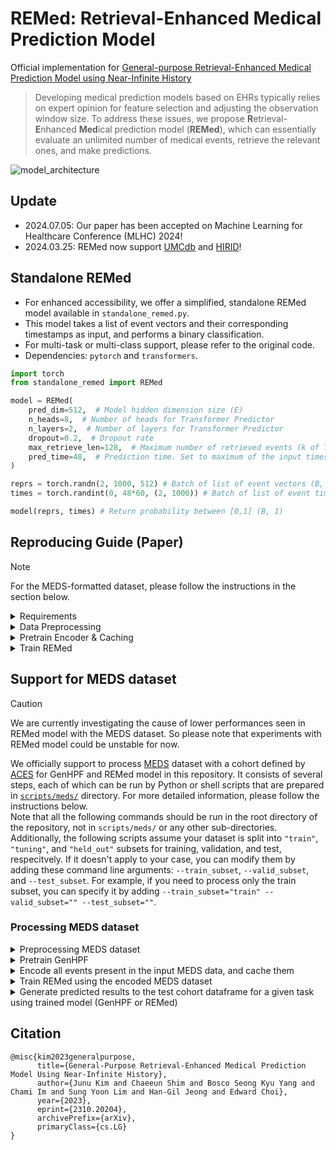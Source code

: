 # REMed: Retrieval-Enhanced Medical Prediction Model
Official implementation for [General-purpose Retrieval-Enhanced Medical Prediction Model using Near-Infinite History](https://arxiv.org/abs/2310.20204)

> Developing medical prediction models based on EHRs typically relies on expert opinion for feature selection and adjusting the observation window size.
To address these issues, we propose **R**etrieval-**E**nhanced **Med**ical prediction model (**REMed**), which can essentially evaluate an unlimited number of medical events, retrieve the relevant ones, and make predictions.

![model_architecture](resources/model.jpg)

## Update
- 2024.07.05: Our paper has been accepted on Machine Learning for Healthcare Conference (MLHC) 2024!
- 2024.03.25: REMed now support [UMCdb](https://amsterdammedicaldatascience.nl/amsterdamumcdb/) and [HIRID](https://hirid.intensivecare.ai/)!


## Standalone REMed
- For enhanced accessibility, we offer a simplified, standalone REMed model available in `standalone_remed.py`.
- This model takes a list of event vectors and their corresponding timestamps as input, and performs a binary classification.
- For multi-task or multi-class support, please refer to the original code.
- Dependencies: `pytorch` and `transformers`.

```python
import torch
from standalone_remed import REMed

model = REMed(
    pred_dim=512,  # Model hidden dimension size (E)
    n_heads=8,  # Number of heads for Transformer Predictor
    n_layers=2,  # Number of layers for Transformer Predictor
    dropout=0.2,  # Dropout rate
    max_retrieve_len=128,  # Maximum number of retrieved events (k of Top-k)
    pred_time=48,  # Prediction time. Set to maximum of the input timestamp (h)
)

reprs = torch.randn(2, 1000, 512) # Batch of list of event vectors (B, L, E)
times = torch.randint(0, 48*60, (2, 1000)) # Batch of list of event times (B, L) (unit=Minute)

model(reprs, times) # Return probability between [0,1] (B, 1)
```


## Reproducing Guide (Paper)

> [!NOTE]
> For the MEDS-formatted dataset, please follow the instructions in the section below.

<details>
<summary>Requirements</summary>

- For preprocessing: `python>=3.8, Java>=8`
```bash
pip install numpy pandas tqdm treelib transformers pyspark polars
```

- For training & test
```bash
export PATH=/usr/local/cuda/bin:$PATH
conda install pytorch==1.13.1 torchvision==0.14.1 torchaudio==0.13.1 pytorch-cuda=11.7 -c pytorch -c nvidia
conda install numpy pandas einops h5pickle tqdm scikit-learn -y
pip install performer_pytorch recurrent_memory_transformer_pytorch==0.2.2 transformers==4.30.1 accelerate==0.20.3 
cd src/models/kernels/
python setup.py install
```

</details>

<details>
<summary> Data Preprocessing </summary>

- We use [Integrated-EHR-Pipeline](https://github.com/Jwoo5/integrated-ehr-pipeline) for MIMIC-IV and eICU database. 
- NOTE: This process requires high RAM. If you meet out-of-memory, please lower the `--num_threads`

```bash
git clone https://github.com/Jwoo5/integrated-ehr-pipeline
git checkout snub
```

```bash
# MIMIC-IV, 48h Prediction time
python main.py --ehr mimiciv --data {MIMIC-IV Path} --obs_size 48 --pred_size 48 --max_patient_token_len 2147483647 --max_event_size 2147483647 --use_more_tables --dest {DATA_PATH}/48h --num_threads 32 --readmission --diagnosis --min_event_size 0 --seed "2020, 2021, 2022, 2023, 2024" --use_ed

# MIMIC-IV, 24h Prediction time
python main.py --ehr mimiciv --data {MIMIC-IV Path} --obs_size 48 --pred_size 24 --max_patient_token_len 2147483647 --max_event_size 2147483647 --use_more_tables --dest {DATA_PATH}/24h --num_threads 32 --readmission --diagnosis --min_event_size 0 --seed "2020, 2021, 2022, 2023, 2024" --use_ed

# eICU, 48h Prediction time
python main.py --ehr eicu --data {eICU Path} --obs_size 48 --pred_size 48 --max_patient_token_len 2147483647 --max_event_size 2147483647 --use_more_tables --dest {DATA_PATH}/48h --num_threads 32 --readmission --diagnosis --min_event_size 0 --seed "2020, 2021, 2022, 2023, 2024"

# eICU, 24h Prediction time
python main.py --ehr eicu --data {eICU Path} --obs_size 48 --pred_size 24 --max_patient_token_len 2147483647 --max_event_size 2147483647 --use_more_tables --dest {DATA_PATH}/24h --num_threads 32 --readmission --diagnosis --min_event_size 0 --seed "2020, 2021, 2022, 2023, 2024"
```

</details>

<details>
<summary>Pretrain Encoder & Caching</summary>

- We used NVIDIA RTX A6000 (48GB) for pretraining & Encoding
- If you meet CUDA OOM, please adjust the numbers in `src/main.py:270-271`
- This requires large empty disk space (>200G)

```bash
accelerate launch \
    --config_file config/single.json \
    --num_processes 1 \
    --gpu_ids ${GPU_ID} \
    main.py \
    --src ${SRC_DATA} \
    --input ${DATA_PATH} \
    --save_dir ${SAVE_PATH} \
    --train_type short \
    --time -99999 \
    --pred_time ${PRED_TIME} \
    --lr 5e-5 \
    --random_sample \
    --encode_events \
    # if you want to log using wandb
    --wandb \
    --wandb_project_name ${PROJECT_NAME} \
    --wandb_entity_name ${ENTITY_NAME} \
```
- As a result, you can get `${SRC_DATA}_encoded.h5` at `${SAVE_PATH}/${EXPERIMENT_NAME}`.


</details>

<details>
<summary>Train REMed</summary>

- Note that the `${EXPERIMENT_NAME}` refers to the name of the pre-training experiment.
- If you want to run an experiment with infinite observation window, set time=-99999
- Otherwise, the time should be {PRED_TIME} - {OBS_SIZE} (e.g. pred time 48h, obs 12h -> time 36)
```bash
accelerate launch \
    --config_file config/single.json \
    --num_processes 1 \
    --gpu_ids ${GPU_ID} \
    main.py \
    --src ${SRC_DATA} \
    --input ${DATA_PATH} \
    --save_dir ${SAVE_PATH} \
    --train_type remed \
    --time ${TIME} \
    --pred_time ${PRED_TIME} \
    --lr 1e-5 \
    --scorer \
    --scorer_use_time \
    --pretrained ${EXPERIMENT_NAME} \
    --no_pretrained_checkpoint \
    # if you want to log using wandb
    --wandb \
    --wandb_project_name ${PROJECT_NAME} \
    --wandb_entity_name ${ENTITY_NAME}
```

</details>

## Support for MEDS dataset

> [!Caution]
> We are currently investigating the cause of lower performances seen in REMed model with the MEDS dataset. So please note that experiments with REMed model could be unstable for now.

We officially support to process [MEDS](https://github.com/Medical-Event-Data-Standard/meds) dataset with a cohort defined by [ACES](https://github.com/justin13601/ACES) for GenHPF and REMed model in this repository.
It consists of several steps, each of which can be run by Python or shell scripts that are prepared in [`scripts/meds/`](scripts/meds/) directory.
For more detailed information, please follow the instructions below.  
Note that all the following commands should be run in the root directory of the repository, not in `scripts/meds/` or any other sub-directories.  
Additionally, the following scripts assume your dataset is split into `"train"`, `"tuning"`, and `"held_out"` subsets for training, validation, and test, respecitvely. If it doesn't apply to your case, you can modify them by adding these command line arguments: `--train_subset`, `--valid_subset`, and `--test_subset`. For example, if you need to process only the train subset, you can specify it by adding `--train_subset="train" --valid_subset="" --test_subset=""`.

### Processing MEDS dataset
<details>
<summary>Preprocessing MEDS dataset</summary>

* We provide a script to preprocess MEDS dataset with a cohort defined by [ACES](https://github.com/justin13601/ACES) to meet the input format for REMed.
    ```shell script
    $ python scripts/meds/process_meds.py $MEDS_PATH \
        --cohort $ACES_COHORT_PATH \
        --metadata_dir $METADATA_DIR \
        --output_dir $PROCESSED_MEDS_DIR \
        --birth_code $BIRTH_CODE \
        --rebase \
        --workers $NUM_WORKERS
    ```
    * `$MEDS_PATH`: path to MEDS dataset to be processed. It can be a directory or the exact file path with the file exenstion (only `.csv` or `.parquet` allowed). If provided with directory, it tries to scan all `*.csv` or `*.parquet` files contained in the directory recursively.
    * `$METADATA_DIR`: path to the metadata directory for the input MEDS dataset, expected to contain `codes.parquet`. This is used to retrieve descriptions for codes in MEDS events and convert each code to the retrieved description. Note that if a code has no specific description in `codes.parquet`, it will just treat that code as a plain text and process the event as it is.
    * `$ACES_COHORT_PATH`: path to the defined cohort, which must be a result of [ACES](https://github.com/justin13601/ACES). It can be a directory or the exact file path that has the same file extension with the MEDS dataset to be processed. The file structure of this cohort directory should be the same with the provided MEDS dataset directory (`$MEDS_PATH`) to match each cohort to its corresponding shard data.
    * `$PROCESSED_MEDS_DIR`: directory to save processed outputs.
        * Enabling `--rebase` will renew this directory. If you don't want, please disable this argument.
    * `$BIRTH_CODE`: string code for the birth event in the dataset, set to `"MEDS_BIRTH"` by default.
    * `$NUM_WORKERS`: number of parallel workes to multi-process the script.
    * **NOTE: If you encounter this error:** _"polars' maximum length reached. consider installing 'polars-u64-idx'"_, **please consider using more workers or doing `pip install polars-u64-idx`.**
* As a result of this script, you will have .h5 and .tsv files that has a following respective structure:
    * *.h5
        ```
        *.h5
        └── ${cohort_id}
            └── "ehr"
                ├── “hi”
                │	└── np.ndarray with a shape of (num_events, 3, max_length)
                ├── “time”
                │	└── np.ndarray with a shape of (num_events, )
                └── “label”
                    └── binary label (0 or 1) for ${cohort_id} given the defined task
        ```
        * `${cohort_id}`: `"${patient_id}_${cohort_number}"`, standing for "N-th cohort in the patient"
        * Numpy array under `"hi"`
            * `[:, 0, :]`: token input ids for the tokenized events with a maximum length of `max_length`
            * `[:, 1, :]`: token type ids to distinguish where each input token comes from (special tokens such as `[CLS]` or `[SEP]`, column keys, or column values), which was firstly used in GenHPF. Can be set to all zeros.
            * `[:, 2, :]`: ids for digit place embedding, which also originated from GenHPF. It assigns different ids to each of digit places for numeric (integer or float) items. Also can be set to all zeros.
        * Numpy array under `"time"`
            * Elapsed time in minutes from the first event to the last event.
        * E.g.,
            ```Python
            >>> import h5pickle
            >>> f = h5pickle.File("train.h5", "r")
            >>> f["ehr"]["10001472_0"]["hi"]
            <HDF5 dataset "hi": shape (13, 3, 128), type "<i2">
            >>> f["ehr"]["10001472_0"]["time"]
            <HDF5 dataset "time": shape (13,), type "<i4">
            >>> f["ehr"]["10001472_0"]["label"]
            <HDF5 dataset "label": shape (), type "<i8">
            ```
    * *.tsv
        ```
            patient_id	num_events
        0	10001472_0	13
        1	10002013_0	47
        2	10002013_1	46
        …	…		    …
        ```

</details>

<details>
<summary> Pretrain GenHPF </summary>

* After pre-processing the dataset, we can train GenHPF in two directions: 1) following the original GenHPF setup (e.g., loading the last 256 events for each sample), or 2) following the REMed setup (e.g., random sampling 256 events for each sample) to further train the model with an additional retriever module.
* **Following the original GenHPF setup**:
    * For a shell script to run this, see [`./scripts/meds/train_genhpf.sh`](./scripts/meds/train_genhpf.sh).
    * This script runs the following Python command:
        ```shell script
        accelerate launch \
            --config_file config/config.json \
            --num_processes $NUM_PROCESSES \
            --gpu_ids $GPU_IDS \
            main.py \
            --src_data meds \
            --input_path $PROCESSED_MEDS_DIR \
            --save_dir $SAVE_DIR \
            --pred_targets meds_single_task \
            --train_type short \
            --lr 5e-5 \
            --n_agg_layers 4 \
            --pred_dim 128 \
            --batch_size 64 \
            --max_seq_len 512 \
            --dropout 0.3 \
            --seed 2020 \
            --patience 5 \
            # if you want to log using wandb
            --wandb \
            --wandb_project_name $wandb_entity_name \
            --wandb_entity_name $wandb_project_name
        ```
        * `$PROCESSED_MEDS_DIR`: directory containing processed MEDS data, expected to contain `*.h5` and `*.tsv` files.
        * `$PRETRAIN_SAVE_DIR`: output directory to save the checkpoint for the pretrained event encoder.
        * `$NUM_PROCESSES`: number of parallel processes.
        * `$GPU_IDS`: comma separated list indicating GPU indices (e.g., `0` or `0,1`) to be used for training the model.
        * Checkpoint will be saved to `$SAVE_DIR/` with a subdirectory indicating the random seed. For example, if `$SAVE_DIR=/workspace/genhpf` and `--seed=2020`, then the checkpoint will be saved in `workspace/genhpf/genhpf_2020`.
    * **To get the final prediction results, jump to the last step.**
* **Following the REMed setup**:
    * For a shell script to run this, see [`./scripts/meds/pretrain_genhpf.sh`](./scripts/meds/pretrain_genhpf.sh).
    * This script runs the following Python command:
        ```shell script
        accelerate launch \
            --config_file config/config.json \
            --num_processes $NUM_PROCESSES \
            --gpu_ids $GPU_IDS \
            main.py \
            --src_data meds \
            --input_path $PROCESSED_MEDS_DIR \
            --save_dir $SAVE_DIR \
            --pred_targets meds_single_task \
            --train_type short \
            --lr 5e-5 \
            --batch_size 32 \
            --random_sample \
            --seed 2020 \
            --patience 5 \
            # if you want to log using wandb
            --wandb \
            --wandb_entity_name $wandb_entity_name \
            --wandb_project_name $wandb_project_name
        ```
    * It will pretrain event encoder using the processed MEDS data, which will be used to encode all events present in the MEDS data for the REMed model later.
    * After completing the pretraining, we should encode all the events in the dataset and cache them to reuse in the following stage.

</details>

<details>
<summary> Encode all events present in the input MEDS data, and cache them </summary>

* In this stage, we encode all events present in the input MEDS data, and cache them, which will be input data for the REMed model.
* To do this, we should firstly extract all the unique events existed in the MEDS dataset by the following Python command:
    ```shell script
    python ./scripts/meds/extract_unique_events.py \
        $PROCESSED_MEDS_DIR \
        --output_dir $UNIQUE_EVENTS_DIR \
        --workers $NUM_WORKERS
    ```
    * This script will save the unique events to `$UNIQUE_EVENTS_DIR`.
    * **Note that you don't need to run this script multiple times per dataset; just run only once per dataset.**
* Then, we can encode unique events using the pre-traiend event encoder (i.e., GenHPF) by:
    * For a shell script, see [`./scripts/meds/encode_events.sh`](./scripts/meds/encode_events.sh).
    * This script runs the following Python command:
        ```shell script
        accelerate launch \
            --config_file config/single.json \
            --num_processes 1 \
            --gpu_ids $GPU_ID \
            main.py \
            --src_data meds \
            --input_path null \
            --unique_events_path $UNIQUE_EVENTS_DIR \
            --save_dir $ENCODED_EVENTS_DIR \
            --pred_targets meds_single_task \
            --train_type short \
            --batch_size 8192 \
            --encode_events \
            --encode_only \
            --resume_name $PRETRAINED_CHECKPOINT_DIR
        ```
        * `$PRETRAINED_CHECKPOINT_DIR`: directory containing checkpoint for the pretrained event encoder containing `checkpoint_best.pt`.
        * This script will generate `event_to_vec.pkl` to `$ENCODED_EVENTS_DIR`, which is a look-up table to encode each event to its embedding vector by the pretrained event encoder.
* Finally, we will encode all the samples in the MEDS dataset using the look-up table (`event_to_vec.pkl`).
    ```shell script
    python ./scripts/meds/map_events_to_vec.py \
        $PROCESSED_MEDS_DIR \
        --map_dir $ENCODED_EVENTS_DIR \
        --output_dir $ENCODED_MEDS_DIR \
        --workers $NUM_WORKERS
    ```
    * This script will encode all events present in the processed meds data (`*.h5`) located in `$PROCESSED_MEDS_DIR`, and save the results into `$ENCODED_MEDS_DIR/*_encoded.h5`.
    * **Note that it requires large empty disk space to save all the encoded events to the storage.**

</details>

<details>
<summary> Train REMed using the encoded MEDS dataset</summary>

* In this stage, we finally train the REMed model using the encoded MEDS data.
* After training ends, it will save the best checkpoint for the trained REMed model.
* For a shell script to run this, see [`./scripts/meds/train_remed.sh`](./scripts/meds/train_remed.sh).
* This script runs the following Python command:
    ```shell script
    accelerate launch \
        --config_file config/config.json \
        --num_processes $NUM_PROCESSES \
        --gpu_ids $GPU_IDS \
        main.py \
        --src_data meds \
        --input_path $ENCODED_MEDS_DIR \
        --save_dir $REMED_SAVE_DIR \
        --pred_targets meds_single_task \
        --train_type remed \
        --lr 1e-5 \
        --batch_size 32 \
        --scorer \
        --scorer_use_time \
        --max_seq_len 200000 \
        --max_retrieve_len 512 \
        # if you want to log using wandb
        --wandb \
        --wandb_entity_name $wandb_entity_name \
        --wandb_project_name $wandb_project_name
    ```
    * `$ENCODED_MEDS_DIR`: directory containing encoded MEDS data, expected to contain `*_encoded.h5` files.
    * `$REMED_SAVE_DIR`: output directory to save the REMed model checkpoint.

</details>

<details>
<summary> Generate predicted results to the test cohort dataframe for a given task using trained model (GenHPF or REMed) </summary>

* In this final stage, we load the trained model to do prediction on the test cohort for a given task, and generate the predicted results as two additional columns, `predicted_label` and `predicted_prob`, to the test cohort dataframe.
* For a shell script to run this, see [`./scripts/meds/predict.sh`](./scripts/meds/predict.sh).
* This script runs the following Python command:
    ```shell script
    accelerate launch \
        --config_file config/single.json \
        --num_processes 1 \
        --gpu_ids $GPU_ID \
        main.py \
        --src_data meds \
        --input_path $ENCODED_MEDS_DIR \
        --save_dir $SAVE_DIR \
        --pred_targets meds_single_task \
        --train_type $REMED_OR_SHORT \
        --test_only \
        --test_cohort $ACES_TEST_COHORT_DIR \
        --resume_name $CHECKPOINT_DIR
        # enable the following arguments for GenHPF model
        # --n_agg_layers 4 \
        # --pred_dim 128 \
        # --max_seq_len 512 \
        # --dropout 0.3 \

        # enable the following arguments for REMed model
        # --scorer \
        # --scorer_use_time \
        # --max_seq_len 200000 \
        # --max_retrieve_len 512 \
    ```
    * `$REMED_OR_SHORT`: `"remed"` for REMed model, `"short"` for GenHPF model.
    * `$ENCODED_MEDS_DIR`: directory containing encoded MEDS data, expected to contain `*_encoded.h5` files.
    * `$SAVE_DIR`: output directory to save the predicted results as `$test_subset.parquet` (e.g., `held_out.parquet`). This result file has the same rows with the test cohort dataframe provided with `$ACES_TEST_COHORT_DIR`, but has two additional columns: `predicted_label` and `predicted_prob`.
    * `$ACES_TEST_COHORT_DIR`: directory containing **test (held_out)** cohorts generated from ACES, expected to contain `*.parquet` files.
    * `$CHECKPOINT_DIR`: directory containing checkpoint for the trained REMed model containing `checkpoint_best.pt`.
    * **Note that this script doesn't support parallel processing currently. Please use single GPU only.**

</details>

## Citation
```
@misc{kim2023generalpurpose,
      title={General-Purpose Retrieval-Enhanced Medical Prediction Model Using Near-Infinite History}, 
      author={Junu Kim and Chaeeun Shim and Bosco Seong Kyu Yang and Chami Im and Sung Yoon Lim and Han-Gil Jeong and Edward Choi},
      year={2023},
      eprint={2310.20204},
      archivePrefix={arXiv},
      primaryClass={cs.LG}
}
```
